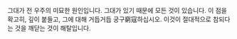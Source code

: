 그대가 전 우주의 미묘한 원인입니다. 그대가 있기 때문에 모든 것이 있습니다. 이 점을 확고히, 깊이 붙들고, 그에 대해 거듭거듭 궁구窮寇하십시오. 이것이 절대적으로 참되다는 것을 깨닫는 것이 해탈입니다.